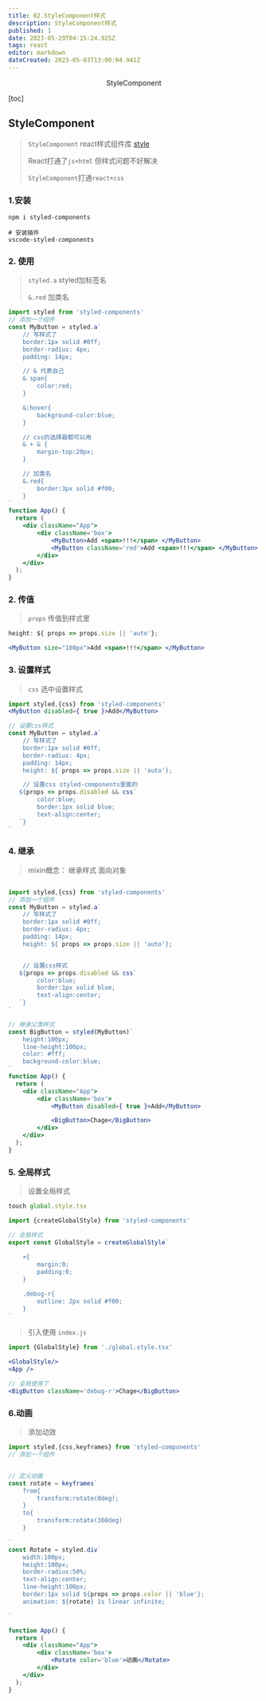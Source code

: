 ```yaml
---
title: 02.StyleComponent样式
description: StyleComponent样式
published: 1
date: 2023-05-29T04:15:24.925Z
tags: react
editor: markdown
dateCreated: 2023-05-03T13:00:04.941Z
---
```


<center>StyleComponent</center>



[toc]





## StyleComponent

> `StyleComponent` react样式组件库 [style](https://styled-components.com/)
>
> React打通了`js+html` 但样式问题不好解决
>
> `StyleComponent`打通`react+css`





### 1.安装

```shell
npm i styled-components

# 安装插件
vscode-styled-components
```





### 2. 使用

> `styled.a` styled加标签名
>
> `&.red` 加类名

```jsx
import styled from 'styled-components'
// 添加一个组件
const MyButton = styled.a`
    // 写样式了
    border:1px solid #0ff;
    border-radius: 4px;
    padding: 14px;

    // & 代表自己
    & span{
        color:red;
    }

    &:hover{
        background-color:blue;
    }

    // css的选择器都可以用
    & + & {
        margin-top:20px;
    }

    // 加类名
    &.red{
        border:3px solid #f00;
    }
`
function App() {
  return (
    <div className="App">
        <div className='box'>
            <MyButton>Add <span>!!!</span> </MyButton>
            <MyButton className='red'>Add <span>!!!</span> </MyButton>
        </div>
    </div>
  );
}
```



### 2. 传值

> `props` 传值到样式里

```jsx
height: ${ props => props.size || 'auto'};

<MyButton size="100px">Add <span>!!!</span> </MyButton>
```



### 3. 设置样式

> `css` 选中设置样式

```jsx
import styled,{css} from 'styled-components'
<MyButton disabled={ true }>Add</MyButton>

// 设置css样式
const MyButton = styled.a`
    // 写样式了
    border:1px solid #0ff;
    border-radius: 4px;
    padding: 14px;
    height: ${ props => props.size || 'auto'};

    // 设置css styled-components里面的
   ${props => props.disabled && css`
        color:blue;
        border:1px solid blue;
        text-align:center;
   `}
`
```



### 4. 继承

> mixin概念： 继承样式 面向对象

```jsx

import styled,{css} from 'styled-components'
// 添加一个组件
const MyButton = styled.a`
    // 写样式了
    border:1px solid #0ff;
    border-radius: 4px;
    padding: 14px;
    height: ${ props => props.size || 'auto'};


    // 设置css样式
   ${props => props.disabled && css`
        color:blue;
        border:1px solid blue;
        text-align:center;
   `}
`

// 继承父类样式
const BigButton = styled(MyButton)`
    height:100px;
    line-height:100px;
    color: #fff;
    background-color:blue;
`
function App() {
  return (
    <div className="App">
        <div className='box'>
            <MyButton disabled={ true }>Add</MyButton>

            <BigButton>Chage</BigButton>
        </div>
    </div>
  );
}
```



### 5. 全局样式

> 设置全局样式

```jsx
touch global.style.tsx

import {createGlobalStyle} from 'styled-components'

// 全局样式
export const GlobalStyle = createGlobalStyle`
    
    ×{
        margin:0;
        padding:0;
    }

    .debug-r{
        outline: 2px solid #f00;
    }
`
```

> 引入使用 `index.js`

```jsx
import {GlobalStyle} from './global.style.tsx'

<GlobalStyle/>
<App />

// 全局使用了
<BigButton className='debug-r'>Chage</BigButton>
```



### 6.动画

> 添加动效

```jsx
import styled,{css,keyframes} from 'styled-components'
// 添加一个组件


// 定义动画
const rotate = keyframes`
    from{
        transform:rotate(0deg);
    }
    to{
        transform:rotate(360deg)
    }

`
const Rotate = styled.div`
    width:100px;
    height:100px;
    border-radius:50%;
    text-align:center;
    line-height:100px;
    border:1px solid ${props => props.color || 'blue'};
    animation: ${rotate} 1s linear infinite;

`

function App() {
  return (
    <div className="App">
        <div className='box'>
            <Rotate color='blue'>动画</Rotate>
        </div>
    </div>
  );
}
```

